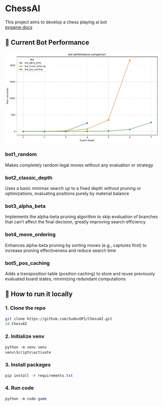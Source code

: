 # ChessAI

This project aims to develop a chess playing ai bot<br>
[pygame docs](https://www.pygame.org/docs/)
<br>

## 🤖 Current Bot Performance
![Example](https://raw.githubusercontent.com/SudevOP1/ChessAI/main/code/analysis/bot_performance_comparison.png)<br> 

### bot1_random
Makes completely random legal moves without any evaluation or strategy<br>
### bot2_classic_depth
Uses a basic minimax search up to a fixed depth without pruning or optimizations, evaluating positions purely by material balance<br>
### bot3_alpha_beta
Implements the alpha-beta pruning algorithm to skip evaluation of branches that can’t affect the final decision, greatly improving search efficiency<br>
### bot4_move_ordering
Enhances alpha-beta pruning by sorting moves (e.g., captures first) to increase pruning effectiveness and reduce search time<br>
### bot5_pos_caching
Adds a transposition table (position caching) to store and reuse previously evaluated board states, minimizing redundant computations<br>

## 🚀 How to run it locally

### 1. Clone the repo
```bash
git clone https://github.com/SudevOP1/ChessAI.git
cd ChessAI
```
### 2. Initialize venv
```powershell
python -m venv venv
venv\Scripts\activate
```
### 3. Install packages
```powershell
pip install -r requirements.txt
```
### 4. Run code
```powershell
python -m code.game
```
<br>
